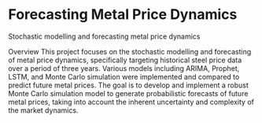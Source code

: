 # Forecasting Metal Price Dynamics
Stochastic modelling and forecasting metal price dynamics 

Overview
This project focuses on the stochastic modelling and forecasting of metal price dynamics, specifically targeting historical steel price data over a period of three years. Various models including ARIMA, Prophet, LSTM, and Monte Carlo simulation were implemented and compared to predict future metal prices. The goal is to develop and implement a robust Monte Carlo simulation model to generate probabilistic forecasts of future metal prices, taking into account the inherent uncertainty and complexity of the market dynamics.
